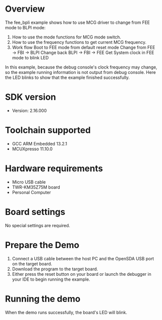 Overview
========
The fee_bpli example shows how to use MCG driver to change from FEE mode to BLPI mode:

 1. How to use the mode functions for MCG mode switch.
 2. How to use the frequency functions to get current MCG frequency.
 3. Work flow
    Boot to FEE mode from default reset mode
    Change from FEE -> FBI -> BLPI
    Change back BLPI -> FBI -> FEE
    Get System clock in FEE mode to blink LED

In this example, because the debug console's clock frequency may change,
so the example running information is not output from debug console. Here the
LED blinks to show that the example finished successfully.

SDK version
===========
- Version: 2.16.000

Toolchain supported
===================
- GCC ARM Embedded  13.2.1
- MCUXpresso  11.10.0

Hardware requirements
=====================
- Micro USB cable
- TWR-KM35Z75M board
- Personal Computer

Board settings
==============
No special settings are required.

Prepare the Demo
================
1.  Connect a USB cable between the host PC and the OpenSDA USB port on the target board.
2.  Download the program to the target board.
3.  Either press the reset button on your board or launch the debugger in your IDE to begin running the example.

Running the demo
================
When the demo runs successfully, the board's LED will blink.
